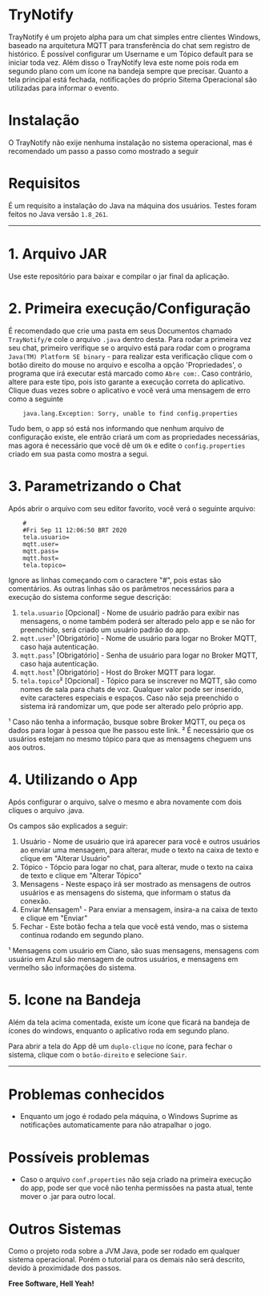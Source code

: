 # TryNotify
TrayNotify é um projeto alpha para um chat simples entre clientes Windows, baseado na arquitetura MQTT para transferência do chat sem registro de histórico. É possível configurar um Username e um Tópico default para se iniciar toda vez.
Além disso o TrayNotify leva este nome pois roda em segundo plano com um ícone na bandeja sempre que precisar. Quanto a tela principal está fechada, notificações do próprio Sitema Operacional são utilizadas para informar o evento.

# Instalação
O TrayNotify não exije nenhuma instalação no sistema operacional, mas é recomendado um passo a passo como mostrado a seguir

# Requisitos
É um requisito a instalação do Java na máquina dos usuários.
Testes foram feitos no Java versão `1.8_261`.

---
# 1. Arquivo JAR
Use este repositório para baixar e compilar o jar final da aplicação.

# 2. Primeira execução/Configuração
É recomendado que crie uma pasta em seus Documentos chamado `TrayNotify/`e cole o arquivo `.java` dentro desta.
Para rodar a primeira vez seu chat, primeiro verifique se o arquivo está para rodar com o programa `Java(TM) Platform SE binary` - para realizar esta verificação clique com o botão direito do mouse no arquivo e escolha a opção 'Propriedades', o programa que irá executar está marcado como `Abre com:`. Caso contrário, altere para este tipo, pois isto garante a execução correta do aplicativo.
Clique duas vezes sobre o aplicativo e você verá uma mensagem de erro como a seguinte
```
    java.lang.Exception: Sorry, unable to find config.properties
```
Tudo bem, o app só está nos informando que nenhum arquivo de configuração existe, ele entrão criará um com as propriedades necessárias, mas agora é necessário que você dê um `Ok` e edite o `config.properties` criado em sua pasta como mostra a segui.
# 3. Parametrizando o Chat
Após abrir o arquivo com seu editor favorito, você verá o seguinte arquivo:
```
    #
    #Fri Sep 11 12:06:50 BRT 2020
    tela.usuario=
    mqtt.user=
    mqtt.pass=
    mqtt.host=
    tela.topico=
```
Ignore as linhas começando com o caractere "#", pois estas são comentários. As outras linhas são os parâmetros necessários para a execução do sistema conforme segue descrição:
1. `tela.usuario` [Opcional] - Nome de usuário padrão para exibir nas mensagens, o nome também poderá ser alterado pelo app e se não for preenchido, será criado um usuário padrão do app.
2. `mqtt.user`¹ [Obrigatório] - Nome de usuário para logar no Broker MQTT, caso haja autenticação.
3. `mqtt.pass`¹ [Obrigatório] - Senha de usuário para logar no Broker MQTT, caso haja autenticação.
4. `mqtt.host`¹ [Obrigatório] - Host do Broker MQTT para logar.
5. `tela.topico`² [Opcional] - Tópico para se inscrever no MQTT, são como nomes de sala para chats de voz. Qualquer valor pode ser inserido, evite caracteres especiais e espaços. Caso não seja preenchido o sistema irá randomizar um, que pode ser alterado pelo próprio app.

¹ Caso não tenha a informação, busque sobre Broker MQTT, ou peça os dados para logar à pessoa que lhe passou este link.
² É necessário que os usuários estejam no mesmo tópico para que as mensagens cheguem uns aos outros.
# 4. Utilizando o App
Após configurar o arquivo, salve o mesmo e abra novamente com dois cliques o arquivo .java.

Os campos são explicados a seguir:
1. Usuário - Nome de usuário que irá aparecer para você e outros usuários ao enviar uma mensagem, para alterar, mude o texto na caixa de texto e clique em "Alterar Usuário"
2. Tópico - Tópcio para logar no chat, para alterar, mude o texto na caixa de texto e clique em "Alterar Tópico"
3. Mensagens - Neste espaço irá ser mostrado as mensagens de outros usuários e as mensagens do sistema, que informam o status da conexão.
4. Enviar Mensagem¹ - Para enviar a mensagem, insira-a na caixa de texto e clique em "Enviar"
5. Fechar - Este botão fecha a tela que você está vendo, mas o sistema continua rodando em segundo plano.

¹ Mensagens com usuário em Ciano, são suas mensagens, mensagens com usuário em Azul são mensagem de outros usuários, e mensagens em vermelho são informações do sistema.
# 5. Icone na Bandeja
Além da tela acima comentada, existe um ícone que ficará na bandeja de ícones do windows, enquanto o aplicativo roda em segundo plano.

Para abrir a tela do App dê um `duplo-clique` no ícone, para fechar o sistema, clique com o `botão-direito` e selecione `Sair`.

---
# Problemas conhecidos
- Enquanto um jogo é rodado pela máquina, o Windows Suprime as notificações automaticamente para não atrapalhar o jogo.

# Possíveis problemas
- Caso o arquivo `conf.properties` não seja criado na primeira execução do app, pode ser que você não tenha permissões na pasta atual, tente mover o .jar para outro local.

# Outros Sistemas
Como o projeto roda sobre a JVM Java, pode ser rodado em qualquer sistema operacional. Porém o tutorial para os demais não será descrito, devido à proximidade dos passos.

**Free Software, Hell Yeah!**
